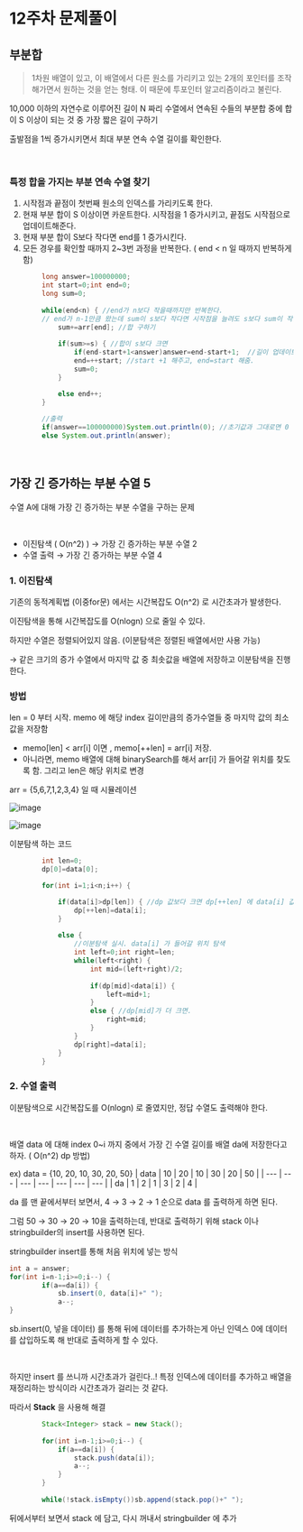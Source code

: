 # 12주차 문제풀이

## 부분합

> 1차원 배열이 있고, 이 배열에서 다른 원소를 가리키고 있는 2개의 포인터를 조작해가면서 원하는 것을 얻는 형태. 이 때문에 투포인터 알고리즘이라고 불린다.
> 

10,000 이하의 자연수로 이루어진 길이 N 짜리 수열에서 연속된 수들의 부분합 중에 합이 S 이상이 되는 것 중 가장 짧은 길이 구하기

출발점을 1씩 증가시키면서 최대 부분 연속 수열 길이를 확인한다.

</br>

### 특정 합을 가지는 부분 연속 수열 찾기

1. 시작점과 끝점이 첫번째 원소의 인덱스를 가리키도록 한다.
2. 현재 부분 합이 S 이상이면 카운트한다. 시작점을 1 증가시키고, 끝점도 시작점으로 업데이트해준다.
3. 현재 부분 합이 S보다 작다면 end를 1 증가시킨다.
4. 모든 경우를 확인할 때까지 2~3번 과정을 반복한다. ( end < n 일 때까지 반복하게 함)

```java
		long answer=100000000;
		int start=0;int end=0;
		long sum=0;
		
		while(end<n) { //end가 n보다 작을때까지만 반복한다.
		// end가 n-1만큼 왔는데 sum이 s보다 작다면 시작점을 늘려도 s보다 sum이 작음
			sum+=arr[end]; //합 구하기
			
			if(sum>=s) { //합이 s보다 크면
				if(end-start+1<answer)answer=end-start+1;  //길이 업데이트
				end=++start; //start +1 해주고, end=start 해줌.
				sum=0;
			}

			else end++;
		}
		
		//출력
		if(answer==100000000)System.out.println(0); //초기값과 그대로면 0 출력
		else System.out.println(answer);
```

</br>


## 가장 긴 증가하는 부분 수열 5

수열 A에 대해 가장 긴 증가하는 부분 수열을 구하는 문제

</br>

- 이진탐색 ( O(n^2) ) → 가장 긴 증가하는 부분 수열 2
- 수열 출력 → 가장 긴 증가하는 부분 수열 4

### 1. 이진탐색

기존의 동적계획법 (이중for문) 에서는 시간복잡도 O(n^2) 로 시간초과가 발생한다.

이진탐색을 통해 시간복잡도를 O(nlogn) 으로 줄일 수 있다.

하지만 수열은 정렬되어있지 않음. (이분탐색은 정렬된 배열에서만 사용 가능) 

→ 같은 크기의 증가 수열에서 마지막 값 중 최솟값을 배열에 저장하고 이분탐색을 진행한다.

### 방법

len = 0 부터 시작. memo 에 해당 index 길이만큼의 증가수열들 중 마지막 값의 최소값을 저장함

- memo[len] < arr[i] 이면 , memo[++len] = arr[i] 저장.
- 아니라면, memo 배열에 대해 binarySearch를 해서 arr[i] 가 들어갈 위치를 찾도록 함. 그리고 len은 해당 위치로 변경

arr = {5,6,7,1,2,3,4} 일 때 시뮬레이션

![image](https://user-images.githubusercontent.com/57666289/169760076-f5ff0954-4323-4eea-9923-26dcccf8e5ba.png)

![image](https://user-images.githubusercontent.com/57666289/169760092-4cb8937a-be95-423e-8d17-278e3ccaa080.png)


이분탐색 하는 코드

```java
		int len=0;
		dp[0]=data[0];

		for(int i=1;i<n;i++) {

			if(data[i]>dp[len]) { //dp 값보다 크면 dp[++len] 에 data[i] 값 저장
				dp[++len]=data[i];
			}
			
			else {
				//이분탐색 실시. data[i] 가 들어갈 위치 탐색
				int left=0;int right=len;
				while(left<right) {
					int mid=(left+right)/2;	
					
					if(dp[mid]<data[i]) {
						left=mid+1;
					}
					else { //dp[mid]가 더 크면.
						right=mid;
					}
				}
				dp[right]=data[i];
			}				
		}
```

### 2. 수열 출력

이분탐색으로 시간복잡도를 O(nlogn) 로 줄였지만, 정답 수열도 출력해야 한다.

</br>

배열 data 에 대해 index 0~i 까지 중에서 가장 긴 수열 길이를 배열 da에 저장한다고 하자. ( O(n^2) dp 방법)

ex) data = {10, 20, 10, 30, 20, 50}
| data | 10 | 20 | 10 | 30 | 20 | 50 |
| --- | --- | --- | --- | --- | --- | --- |
| da | 1 | 2 | 1 | 3 | 2 | 4 |

da 를 맨 끝에서부터 보면서, 4 → 3 → 2 → 1 순으로 data 를 출력하게 하면 된다.

그럼 50 → 30 → 20 → 10을 출력하는데, 반대로 출력하기 위해 stack 이나 stringbuilder의 insert를 사용하면 된다.

stringbuilder insert를 통해 처음 위치에 넣는 방식

```java
int a = answer;
for(int i=n-1;i>=0;i--) {
		if(a==da[i]) {
			sb.insert(0, data[i]+" ");
			a--;
}
```

sb.insert(0, 넣을 데이터) 를 통해 뒤에 데이터를 추가하는게 아닌 인덱스 0에 데이터를 삽입하도록 해 반대로 출력하게 할 수 있다.

</br>

하지만 insert 를 쓰니까 시간초과가 걸린다..! 특정 인덱스에 데이터를 추가하고 배열을 재정리하는 방식이라 시간초과가 걸리는 것 같다.

따라서 **Stack** 을 사용해 해결

```java
		Stack<Integer> stack = new Stack();
		
		for(int i=n-1;i>=0;i--) {
			if(a==da[i]) {
				stack.push(data[i]);
				a--;
			}
		}
		
		while(!stack.isEmpty())sb.append(stack.pop()+" ");
```

뒤에서부터 보면서 stack 에 담고, 다시 꺼내서 stringbuilder 에 추가

